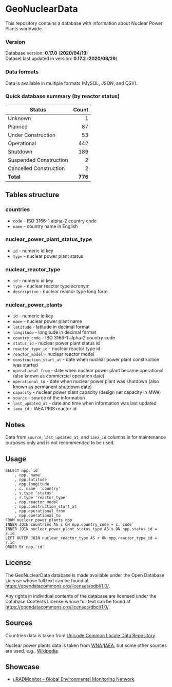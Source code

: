 # GeoNuclearData

This repository contains a database with information about Nuclear Power Plants worldwide.

### Version
Database version: **0.17.0** (**2020/04/19**)  
Dataset last updated in version: **0.17.2** (**2020/08/29**)

### Data formats

Data is available in multiple formats (MySQL, JSON, and CSV).

### Quick database summary (by reactor status)

|**Status**            |**Count**|
|----------------------|--------:|
|Unknown               |        1|
|Planned               |       87|
|Under Construction    |       53|
|Operational           |      442|
|Shutdown              |      189|
|Suspended Construction|        2|
|Cancelled Construction|        2|
|**Total**             |  **776**|

## Tables structure

### countries
- `code` - ISO 3166-1 alpha-2 country code
- `name` - country name in English
 
### nuclear_power_plant_status_type
- `id` - numeric id key
- `type` - nuclear power plant status

### nuclear_reactor_type
- `id` - numeric id key
- `type` - nuclear reactor type acronym
- `description` - nuclear reactor type long form
 
### nuclear_power_plants
- `id` - numeric id key
- `name` - nuclear power plant name
- `latitude` - latitude in decimal format
- `longitude` - longitude in decimal format
- `country_code` - ISO 3166-1 alpha-2 country code
- `status_id` - nuclear power plant status id
- `reactor_type_id` - nuclear reactor type id
- `reactor_model` - nuclear reactor model
- `construction_start_at` - date when nuclear power plant construction was started
- `operational_from` - date when nuclear power plant became operational (also known as commercial operation date)
- `operational_to` - date when nuclear power plant was shutdown (also known as permanent shutdown date)
- `capacity` - nuclear power plant capacity (design net capacity in MWe)
- `source` - source of the information
- `last_updated_at` - date and time when information was last updated
- `iaea_id` - IAEA PRIS reactor id
 
## Notes
Data from `source`, `last_updated_at`, and `iaea_id` columns is for maintenance purposes only and is not recommended to be used.
 
## Usage
    SELECT npp.`id`
        , npp.`name`
        , npp.latitude
        , npp.longitude
        , c.`name` 'country'
        , s.type 'status'
        , r.type 'reactor_type'
        , npp.reactor_model
        , npp.construction_start_at
        , npp.operational_from
        , npp.operational_to
    FROM nuclear_power_plants npp
    INNER JOIN countries AS c ON npp.country_code = c.`code`
    INNER JOIN nuclear_power_plant_status_type AS s ON npp.status_id = s.id
    LEFT OUTER JOIN nuclear_reactor_type AS r ON npp.reactor_type_id = r.id
    ORDER BY npp.`id`

## License
The GeoNuclearData database is made available under the Open Database License whose full text can be found at https://opendatacommons.org/licenses/odbl/1.0/.
 
Any rights in individual contents of the database are licensed under the Database Contents License whose full text can be found at https://opendatacommons.org/licenses/dbcl/1.0/.
 
## Sources
Countries data is taken from [Unicode Common Locale Data Repository](https://github.com/unicode-cldr/cldr-localenames-full/blob/master/main/en/territories.json).

Nuclear power plants data is taken from [WNA](http://www.world-nuclear.org/information-library/facts-and-figures/reactor-database.aspx)/[IAEA](https://www.iaea.org/pris/), but some other sources are used, e.g., [Wikipedia](https://en.wikipedia.org/wiki/List_of_nuclear_power_stations).
 
## Showcase
- [uRADMonitor - Global Environmental Monitoring Network](http://www.uradmonitor.com).
